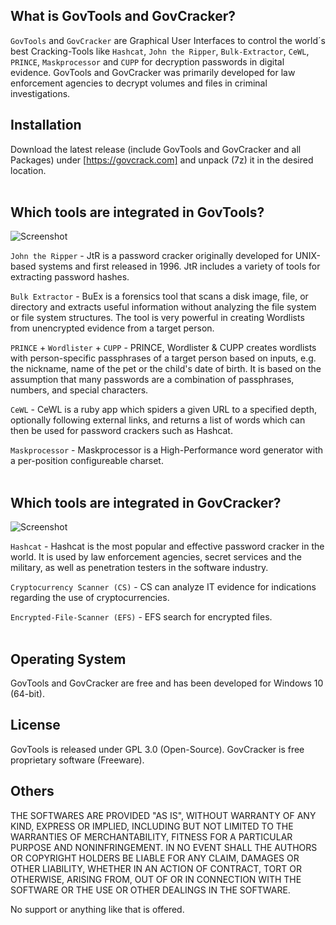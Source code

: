 
## What is GovTools and GovCracker? ##

`GovTools` and `GovCracker` are Graphical User Interfaces to control the world´s 
best Cracking-Tools like `Hashcat`, `John the Ripper`, `Bulk-Extractor`, `CeWL`, `PRINCE`, 
`Maskprocessor` and `CUPP` for decryption passwords in digital evidence. GovTools and GovCracker 
was primarily developed for law enforcement agencies to decrypt volumes and files in criminal 
investigations. 

## Installation ##

Download the latest release (include GovTools and GovCracker and all Packages) under 
[https://govcrack.com] and unpack (7z) it in the desired location. 
<br>
<br>

## Which tools are integrated in GovTools? ##

![Screenshot](https://user-images.githubusercontent.com/73139495/170981613-e6b2c39e-9c20-4871-ad1d-5dd06bda9e4e.jpg)

`John the Ripper` - JtR is a password cracker originally developed for UNIX-based 
systems and first released in 1996. JtR includes a variety of tools for extracting 
password hashes.

`Bulk Extractor` - BuEx is a forensics tool that scans a disk image, file, or directory 
and extracts useful information without analyzing the file system or file system structures. 
The tool is very powerful in creating Wordlists from unencrypted evidence from a target person.

`PRINCE` + `Wordlister` + `CUPP` - PRINCE, Wordlister & CUPP creates wordlists with person-specific
passphrases of a target person based on inputs, e.g. the nickname, name of the pet or the child's 
date of birth. It is based on the assumption that many passwords are a combination of passphrases, 
numbers, and special characters.

`CeWL` - CeWL is a ruby app which spiders a given URL to a specified depth, optionally following 
external links, and returns a list of words which can then be used for password crackers such as Hashcat.

`Maskprocessor` - Maskprocessor is a High-Performance word generator with a per-position configureable charset.
<br>
<br>

## Which tools are integrated in GovCracker? ##

![Screenshot](https://user-images.githubusercontent.com/73139495/170981632-97cd2ff6-cf4e-4b17-9094-f6de400f1ef5.jpg)

`Hashcat` - Hashcat is the most popular and effective password cracker in the world. 
It is used by law enforcement agencies, secret services and the military, as well as 
penetration testers in the software industry.

`Cryptocurrency Scanner (CS)` - CS can analyze IT evidence for indications regarding the use of cryptocurrencies. 

`Encrypted-File-Scanner (EFS)` - EFS search for encrypted files.
<br>
<br>

## Operating System ##

GovTools and GovCracker are free and has been developed for Windows 10 (64-bit).


## License ##
 
GovTools is released under GPL 3.0 (Open-Source). 
GovCracker is free proprietary software (Freeware).

## Others ##

THE SOFTWARES ARE PROVIDED "AS IS", WITHOUT WARRANTY OF ANY KIND, EXPRESS OR
IMPLIED, INCLUDING BUT NOT LIMITED TO THE WARRANTIES OF MERCHANTABILITY,
FITNESS FOR A PARTICULAR PURPOSE AND NONINFRINGEMENT. IN NO EVENT SHALL THE
AUTHORS OR COPYRIGHT HOLDERS BE LIABLE FOR ANY CLAIM, DAMAGES OR OTHER
LIABILITY, WHETHER IN AN ACTION OF CONTRACT, TORT OR OTHERWISE, ARISING FROM,
OUT OF OR IN CONNECTION WITH THE SOFTWARE OR THE USE OR OTHER DEALINGS IN THE
SOFTWARE.

No support or anything like that is offered.
